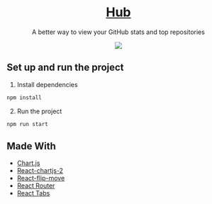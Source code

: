 <p align="center">
  <a href="https://spencercoleman.github.io/hub/">
    <h1 align="center">Hub</h1>
  </a>
</p> 
<p align="center">
  A better way to view your GitHub stats and top repositories
</p>
<p align="center">
  <img src="https://user-images.githubusercontent.com/84942739/173140834-8a0598ac-3dfe-429d-aea9-8288e4a6b7d3.png" />
</p>

## Set up and run the project 

1. Install dependencies
```bash
npm install
```

2. Run the project
```bash
npm run start
```

## Made With
- [Chart.js](https://www.chartjs.org/)
- [React-chartjs-2](https://www.npmjs.com/package/react-chartjs-2)
- [React-flip-move](https://www.npmjs.com/package/react-flip-move)
- [React Router](https://reactrouter.com/)
- [React Tabs](https://www.npmjs.com/package/react-tabs)
